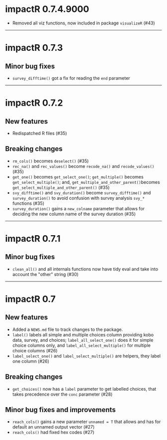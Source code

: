 # impactR 0.7.4.9000

* Removed all viz functions, now included in package `visualizeR` (#43)

--- 

# impactR 0.7.3

## Minor bug fixes

* `survey_difftime()` got a fix for reading the `end` parameter

--- 

# impactR 0.7.2 

## New features

* Redispatched R files (#35)

## Breaking changes

* `rm_cols()` becomes `deselect()` (#35)
* `rec_na()` and `rec_values()` become `recode_na()` and `recode_values()` (#35)
* `get_one()` becomes `get_select_one()`; `get_multiple()` becomes `get_select_multiple()`; and, `get_multiple_and_other_parent()`becomes `get_select_multiple_and_other_parent()` (#35)
* `svy_difftime()` and `svy_duration()` become `survey_difftime()` and `survey_duration()` to avoid confusion with survey analysis `svy_*` functions (#35)
* `survey_duration()` gains a `new_colname` parameter that allows for deciding the new column name of the survey duration (#35)

---

# impactR 0.7.1

## Minor bug fixes

* `clean_all()` and all internals functions now have tidy eval and take into account the "other" string (#30)

---

# impactR 0.7

## New features

* Added a `NEWS.md` file to track changes to the package.
* `label()` labels all simple and multiple choices column providing kobo data, survey, and choices; `label_all_select_one()` does it for simple choice columns only, and `label_all_select_multiple()` for multiple choice columns (#26)
* `label_select_one()` and `label_select_multiple()` are helpers, they label one column (#26)

## Breaking changes

* `get_choices()` now has a `label` parameter to get labelled choices, that takes precedence over the `conc` parameter (#28)


## Minor bug fixes and improvements

* `reach_cols()` gains a new parameter `unnamed = T` that allows and has for default an unnamed output vector (#27)
* `reach_cols()` had fixed hex codes (#27)


